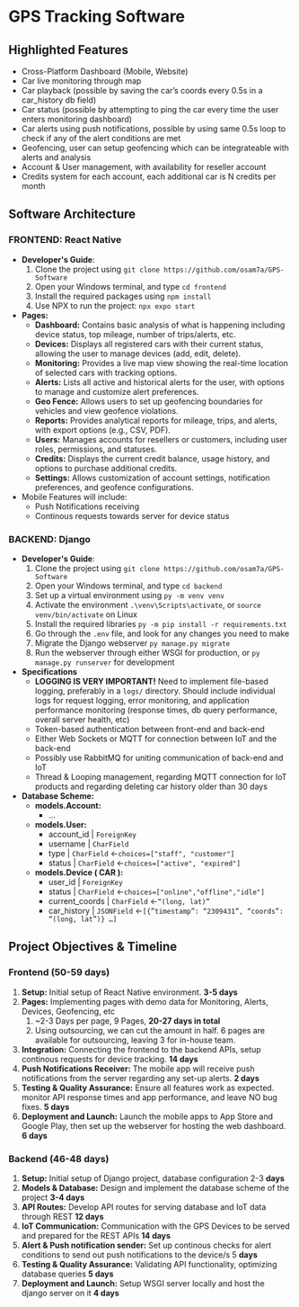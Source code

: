 # GPS Tracking Software
## Highlighted Features

- Cross-Platform Dashboard (Mobile, Website)
- Car live monitoring through map
- Car playback (possible by saving the car’s coords every 0.5s in a car_history db field)
- Car status (possible by attempting to ping the car every time the user enters monitoring dashboard)
- Car alerts using push notifications, possible by using same 0.5s loop to check if any of the alert conditions are met
- Geofencing, user can setup geofencing which can be integrateable with alerts and analysis
- Account & User management, with availability for reseller account
- Credits system for each account, each additional car is N credits per month

## Software Architecture

### FRONTEND: React Native
- **Developer's Guide**:
    1. Clone the project using `git clone https://github.com/osam7a/GPS-Software`
    2. Open your Windows terminal, and type `cd frontend`
    3. Install the required packages using `npm install`
    4. Use NPX to run the project: `npx expo start`  
- **Pages:**
    - **Dashboard:** Contains basic analysis of what is happening including device status, top mileage, number of trips/alerts, etc.
    - **Devices:** Displays all registered cars with their current status, allowing the user to manage devices (add, edit, delete).
    - **Monitoring:** Provides a live map view showing the real-time location of selected cars with tracking options.
    - **Alerts:** Lists all active and historical alerts for the user, with options to manage and customize alert preferences.
    - **Geo Fence:** Allows users to set up geofencing boundaries for vehicles and view geofence violations.
    - **Reports:** Provides analytical reports for mileage, trips, and alerts, with export options (e.g., CSV, PDF).
    - **Users:** Manages accounts for resellers or customers, including user roles, permissions, and statuses.
    - **Credits:** Displays the current credit balance, usage history, and options to purchase additional credits.
    - **Settings:** Allows customization of account settings, notification preferences, and geofence configurations.
- Mobile Features will include:
    - Push Notifications receiving
    - Continous requests towards server for device status

### BACKEND: Django
- **Developer's Guide**:
    1. Clone the project using `git clone https://github.com/osam7a/GPS-Software`
    1. Open your Windows terminal, and type `cd backend`
    2. Set up a virtual environment using `py -m venv venv`
    3. Activate the environment `.\venv\Scripts\activate`, or `source venv/bin/activate` on Linux
    4. Install the required libraries `py -m pip install -r requirements.txt`
    5. Go through the `.env` file, and look for any changes you need to make
    6. Migrate the Django webserver `py manage.py migrate`
    7. Run the webserver through either WSGI for production, or `py manage.py runserver` for development
- **Specifications**
    - **LOGGING IS VERY IMPORTANT!** Need to implement file-based logging, preferably in a `logs/` directory. Should include individual logs for request logging, error monitoring, and application performance monitoring (response times, db query performance, overall server health, etc)
    - Token-based authentication between front-end and back-end
    - Either Web Sockets or MQTT for connection between IoT and the back-end
    - Possibly use RabbitMQ for uniting communication of back-end and IoT
    - Thread & Looping management, regarding MQTT connection for IoT products and regarding deleting car history older than 30 days
- **Database Scheme:**
    - **models.Account:**
        - …
    - **models.User:**
        - account_id | `ForeignKey`
        - username | `CharField`
        - type | `CharField`  ←`choices=["staff", "customer"]`
        - status | `CharField`  ←`choices=["active", "expired"]`
    - **models.Device ( CAR ):**
        - user_id | `ForeignKey`
        - status | `CharField`  ←`choices=["online","offline","idle"]`
        - current_coords | `CharField`  ←`“(long, lat)”`
        - car_history | `JSONField` ←`[{”timestamp”: “2309431”, “coords”: “(long, lat”)} …]`

## Project Objectives & Timeline

### Frontend (50-59 days)

1. **Setup:** Initial setup of React Native environment. **3-5 days**
2. **Pages:** Implementing pages with demo data for Monitoring, Alerts, Devices, Geofencing, etc
    1. ~2-3 Days per page, 9 Pages, **20-27 days in total**
    2. Using outsourcing, we can cut the amount in half. 6 pages are available for outsourcing, leaving 3 for in-house team. 
3. **Integration:** Connecting the frontend to the backend APIs, setup continous requests for device tracking. **14 days**
4. **Push Notifications Receiver:** The mobile app will receive push notifications from the server regarding any set-up alerts. **2 days**
5. **Testing & Quality Assurance:** Ensure all features work as expected. monitor API response times and app performance, and leave NO bug fixes. **5 days**
6. **Deployment and Launch:** Launch the mobile apps to App Store and Google Play, then set up the webserver for hosting the web dashboard. **6 days**

### Backend (46-48 days)

1. **Setup:** Initial setup of Django project, database configuration 2-3 **days**
2. **Models & Database:** Design and implement the database scheme of the project **3-4 days**
3. **API Routes:** Develop API routes for serving database and IoT data through REST **12 days**
4. **IoT Communication:** Communication with the GPS Devices to be served and prepared for the REST APIs **14 days**
5. **Alert & Push notification sender:** Set up continous checks for alert conditions to send out push notifications to the device/s 5 **days**
6. **Testing & Quality Assurance:** Validating API functionality, optimizing database queries **5 days**
7. **Deployment and Launch:** Setup WSGI server locally and host the django server on it **4 days**